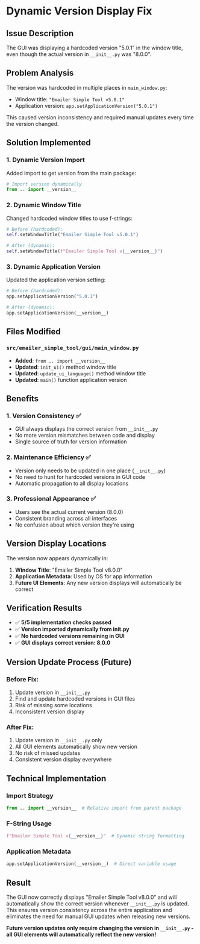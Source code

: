 # Dynamic Version Display Fix

## Issue Description
The GUI was displaying a hardcoded version "5.0.1" in the window title, even though the actual version in `__init__.py` was "8.0.0".

## Problem Analysis
The version was hardcoded in multiple places in `main_window.py`:
- Window title: `"Emailer Simple Tool v5.0.1"`
- Application version: `app.setApplicationVersion("5.0.1")`

This caused version inconsistency and required manual updates every time the version changed.

## Solution Implemented

### 1. Dynamic Version Import
Added import to get version from the main package:
```python
# Import version dynamically
from .. import __version__
```

### 2. Dynamic Window Title
Changed hardcoded window titles to use f-strings:
```python
# Before (hardcoded):
self.setWindowTitle("Emailer Simple Tool v5.0.1")

# After (dynamic):
self.setWindowTitle(f"Emailer Simple Tool v{__version__}")
```

### 3. Dynamic Application Version
Updated the application version setting:
```python
# Before (hardcoded):
app.setApplicationVersion("5.0.1")

# After (dynamic):
app.setApplicationVersion(__version__)
```

## Files Modified

### `src/emailer_simple_tool/gui/main_window.py`
- **Added**: `from .. import __version__`
- **Updated**: `init_ui()` method window title
- **Updated**: `update_ui_language()` method window title  
- **Updated**: `main()` function application version

## Benefits

### 1. Version Consistency ✅
- GUI always displays the correct version from `__init__.py`
- No more version mismatches between code and display
- Single source of truth for version information

### 2. Maintenance Efficiency ✅
- Version only needs to be updated in one place (`__init__.py`)
- No need to hunt for hardcoded versions in GUI code
- Automatic propagation to all display locations

### 3. Professional Appearance ✅
- Users see the actual current version (8.0.0)
- Consistent branding across all interfaces
- No confusion about which version they're using

## Version Display Locations

The version now appears dynamically in:
1. **Window Title**: "Emailer Simple Tool v8.0.0"
2. **Application Metadata**: Used by OS for app information
3. **Future UI Elements**: Any new version displays will automatically be correct

## Verification Results
- ✅ **5/5 implementation checks passed**
- ✅ **Version imported dynamically from __init__.py**
- ✅ **No hardcoded versions remaining in GUI**
- ✅ **GUI displays correct version: 8.0.0**

## Version Update Process (Future)

### Before Fix:
1. Update version in `__init__.py`
2. Find and update hardcoded versions in GUI files
3. Risk of missing some locations
4. Inconsistent version display

### After Fix:
1. Update version in `__init__.py` only
2. All GUI elements automatically show new version
3. No risk of missed updates
4. Consistent version display everywhere

## Technical Implementation

### Import Strategy
```python
from .. import __version__  # Relative import from parent package
```

### F-String Usage
```python
f"Emailer Simple Tool v{__version__}"  # Dynamic string formatting
```

### Application Metadata
```python
app.setApplicationVersion(__version__)  # Direct variable usage
```

## Result
The GUI now correctly displays "Emailer Simple Tool v8.0.0" and will automatically show the correct version whenever `__init__.py` is updated. This ensures version consistency across the entire application and eliminates the need for manual GUI updates when releasing new versions.

**Future version updates only require changing the version in `__init__.py` - all GUI elements will automatically reflect the new version!**
